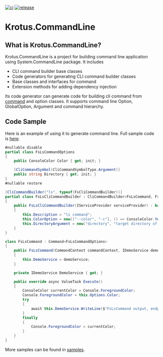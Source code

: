 [![ci](https://github.com/wen-yan/Krotus.CommandLine/actions/workflows/ci.yaml/badge.svg?branch=master)](https://github.com/wen-yan/Krotus.CommandLine/actions/workflows/ci.yaml)
[![release](https://github.com/wen-yan/Krotus.CommandLine/actions/workflows/release.yaml/badge.svg?branch=master)](https://github.com/wen-yan/Krotus.CommandLine/actions/workflows/release.yaml)

# Krotus.CommandLine

## What is Krotus.CommandLine?

Krotus.CommandLine is a project for building command line application using System.CommandLine package. It includes
- CLI command builder base classes
- Code generators for generating CLI command builder classes
- Base classes and interfaces for command
- Extension methods for adding dependency injection


Its code generator can generate code for building cli command from [command](https://github.com/wen-yan/Krotus.CommandLine/blob/master/src/src/Krotus.CommandLine/ICommand.cs) and option classes. It supports command line Option, GlobalOption, Argument and command hierarchy.

## Code Sample
Here is an example of using it to generate command line. Full sample code is [here](https://github.com/wen-yan/Krotus.CommandLine/tree/master/src/samples/SimpleUsage).
```csharp
#nullable disable
partial class FsLsCommandOptions
{
    public ConsoleColor Color { get; init; }

    [CliCommandSymbol(CliCommandSymbolType.Argument)]
    public string Directory { get; init; }
}
#nullable restore

[CliCommandBuilder("ls", typeof(FsCliCommandBuilder))]
partial class FsLsCliCommandBuilder : CliCommandBuilder<FsLsCommand, FsLsCommandOptions>
{
    public FsLsCliCommandBuilder(IServiceProvider serviceProvider) : base(serviceProvider)
    {
        this.Description = "ls command";
        this.ColorOption = new(["--color", "-c"], () => ConsoleColor.Yellow, "command output color");
        this.DirectoryArgument = new("directory", "target directory of ls command");
    }
}

class FsLsCommand : Command<FsLsCommandOptions>
{
    public FsLsCommand(CommandContext commandContext, IDemoService demoService) : base(commandContext)
    {
        this.DemoService = demoService;
    }

    private IDemoService DemoService { get; }

    public override async ValueTask Execute()
    {
        ConsoleColor currentColor = Console.ForegroundColor;
        Console.ForegroundColor = this.Options.Color;
        try
        {
            await this.DemoService.WriteLine($"FsLsCommand output, endpoint: {this.Options.Endpoint}, target: {this.Options.Directory}");
        }
        finally
        {
            Console.ForegroundColor = currentColor;
        }
    }
}
```

More samples can be found in [samples](https://github.com/wen-yan/Krotus.CommandLine/tree/master/src/samples).

